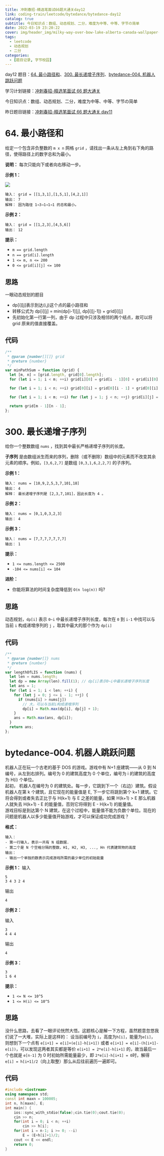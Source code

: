 ```yaml
---
title: 冲刺春招-精选笔面试66题大通关day12
link: coding-train/leetcode/bytedance/bytedance-day12
catalog: true
subtitle: 今日知识点：数组、动态规划、二分，难度为中等、中等、字节の简单
date: 2022-03-19 23:20:22
cover: img/header_img/milky-way-over-bow-lake-alberta-canada-wallpaper-for-1920x1080-63-873.jpg
tags:
  - leetcode
  - 动态规划
  - 二分
categories:
  - [题目记录, 字节校园]
---
```


day12 题目：[64. 最小路径和](https://leetcode-cn.com/problems/minimum-path-sum/)、[300. 最长递增子序列](https://leetcode-cn.com/problems/longest-increasing-subsequence/)、[bytedance-004. 机器人跳跃问题](https://leetcode-cn.com/problems/yBGFyZ/)

学习计划链接：[冲刺春招-精选笔面试 66 题大通关](https://leetcode-cn.com/study-plan/bytedancecampus/?progress=dcmyjb3)

今日知识点：数组、动态规划、二分，难度为中等、中等、字节の简单

昨日题目链接：[冲刺春招-精选笔面试 66 题大通关 day11](https://juejin.cn/post/7076378813386457119)

# 64. 最小路径和

给定一个包含非负整数的 `m x n` 网格 `grid` ，请找出一条从左上角到右下角的路径，使得路径上的数字总和为最小。

**说明：** 每次只能向下或者向右移动一步。

**示例 1：**

![](https://backblaze.cosine.ren/juejin/732e95892805438d85ec5315d927cdfc~Tplv-K3u1fbpfcp-Zoom-1.png)

```plain
输入： grid = [[1,3,1],[1,5,1],[4,2,1]]
输出： 7
解释： 因为路径 1→3→1→1→1 的总和最小。
```

**示例 2：**

```plain
输入： grid = [[1,2,3],[4,5,6]]
输出： 12
```

**提示：**

- `m == grid.length`
- `n == grid[i].length`
- `1 <= m, n <= 200`
- `0 <= grid[i][j] <= 100`

## 思路

一眼动态规划的题目

- dp[i][j]表示到达(i,j)这个点的最小路径和
- 转移公式为 dp[i][j] = min(dp[i-1][j], dp[i][j-1]) + grid[i][j]
- 先初始化第一行第一列，由于 dp 过程中只涉及相邻的两个结点，故可以将 grid 原来的值直接覆盖。

## 代码

```js
/**
 * @param {number[][]} grid
 * @return {number}
 */
var minPathSum = function (grid) {
  let [m, n] = [grid.length, grid[0].length];
  for (let i = 1; i < m; ++i) grid[i][0] = grid[i - 1][0] + grid[i][0]; // 第一列

  for (let i = 1; i < n; ++i) grid[0][i] = grid[0][i - 1] + grid[0][i]; // 第一行

  for (let i = 1; i < m; ++i) for (let j = 1; j < n; ++j) grid[i][j] = Math.min(grid[i - 1][j], grid[i][j - 1]) + grid[i][j]; // 左侧和上侧中走过来较小的呢个

  return grid[m - 1][n - 1];
};
```

# 300. 最长递增子序列

给你一个整数数组 `nums` ，找到其中最长严格递增子序列的长度。

**子序列** 是由数组派生而来的序列，删除（或不删除）数组中的元素而不改变其余元素的顺序。例如，`[3,6,2,7]` 是数组 `[0,3,1,6,2,2,7]` 的子序列。

**示例 1：**

```plain
输入： nums = [10,9,2,5,3,7,101,18]
输出： 4
解释： 最长递增子序列是 [2,3,7,101]，因此长度为 4 。
```

**示例 2：**

```plain
输入： nums = [0,1,0,3,2,3]
输出： 4
```

**示例 3：**

```plain
输入： nums = [7,7,7,7,7,7,7]
输出： 1
```

**提示：**

- `1 <= nums.length <= 2500`
- `-104 <= nums[i] <= 104`

**进阶：**

- 你能将算法的时间复杂度降低到 `O(n log(n))` 吗?

## 思路

动态规划，`dp[i]` 表示 `0~i` 中最长递增子序列长度，每次在 `0` 到 `i-1` 中找可以与当前 `i` 构成递增序列的 `j` ，取其中最大的那个作为 `dp[i]`

## 代码

```js
/**
 * @param {number[]} nums
 * @return {number}
 */
var lengthOfLIS = function (nums) {
  let len = nums.length;
  let dp = new Array(len).fill(1); // dp[i]表示0~i中最长递增子序列长度
  let ans = 1;
  for (let i = 1; i < len; ++i) {
    for (let j = 0; j <= i - 1; ++j) {
      if (nums[i] > nums[j])
        // 大，可以与当前i构成递增序列
        dp[i] = Math.max(dp[i], dp[j] + 1);
    }
    ans = Math.max(ans, dp[i]);
  }
  return ans;
};
```

# bytedance-004. 机器人跳跃问题

机器人正在玩一个古老的基于 DOS 的游戏。游戏中有 N+1 座建筑——从 0 到 N 编号，从左到右排列。编号为 0 的建筑高度为 0 个单位，编号为 i 的建筑的高度为 H(i) 个单位。\
起初， 机器人在编号为 0 的建筑处。每一步，它跳到下一个（右边）建筑。假设机器人在第 k 个建筑，且它现在的能量值是 E, 下一步它将跳到第个 k+1 建筑。它将会得到或者失去正比于与 H(k+1) 与 E 之差的能量。如果 H(k+1) > E 那么机器人就失去 H(k+1) - E 的能量值，否则它将得到 E - H(k+1) 的能量值。\
游戏目标是到达第个 N 建筑，在这个过程中，能量值不能为负数个单位。现在的问题是机器人以多少能量值开始游戏，才可以保证成功完成游戏？

**格式：**

```plain
输入：
- 第一行输入，表示一共有 N 组数据.
- 第二个是 N 个空格分隔的整数，H1, H2, H3, ..., Hn 代表建筑物的高度
输出：
- 输出一个单独的数表示完成游戏所需的最少单位的初始能量
```

**示例 1：**
输入

```plain
5
3 4 3 2 4
```

输出

```plain
4
```

**示例 2：**

输入

```plain
3
4 4 4
```

输出

```plain
4
```

**示例 3：**

```plain
3
1 6 4
```

**提示：**

- `1 <= N <= 10^5`
- `1 <= H(i) <= 10^5`

## 思路

没什么思路，去看了一眼评论恍然大悟。这题核心是解一下方程，虽然题意忽悠我们说了一大堆，实际上是这样的：
设当前编号为 `i`，高度为`h[i]`，能量为`e[i]`，则想到下一个点有 `e[i+1] = e[i]+(e[i]-h[i+1])` 或者 `e[i+1] = e[i]-(h[i+1]-e[i])`，可以发现这两者其实都是等价 `e[i+1] = 2*e[i]-h[i+1]` 的，故当最后一个也就是 `e[n-1]` 为 0 时初始所需能量最少，即 `2*e[i]-h[i+1] = 0`时，解得 `e[i] = h[i+1]/2`（向上取整）那么从后往前遍历一遍即可。

## 代码

```cpp
#include <iostream>
using namespace std;
const int maxn = 100005;
int n, h[maxn], E;
int main() {
    ios::sync_with_stdio(false);cin.tie(0);cout.tie(0);
    cin >> n;
    for(int i = 0; i < n; ++i)
        cin >> h[i];
    for(int i = n-1; i >= 0; --i)
        E = (E+h[i]+1)/2;
    cout << E << endl;
    return 0;
}
```
